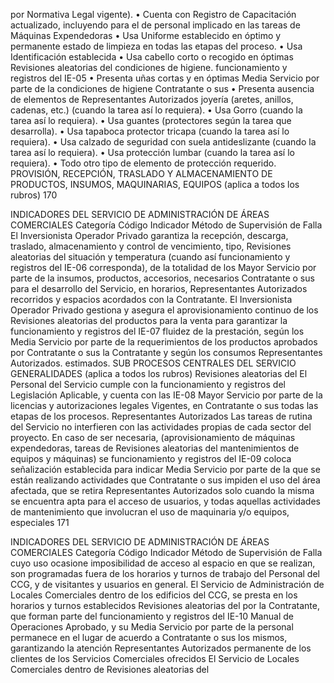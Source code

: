 por Normativa Legal vigente).
• Cuenta con Registro de Capacitación
actualizado, incluyendo para el de
personal implicado en las tareas de
Máquinas Expendedoras
• Usa Uniforme establecido en óptimo y
permanente estado de limpieza en todas
las etapas del proceso.
• Usa Identificación establecida
• Usa cabello corto o recogido en óptimas Revisiones aleatorias del
condiciones de higiene. funcionamiento y registros del
IE-05 • Presenta uñas cortas y en óptimas Media Servicio por parte de la
condiciones de higiene Contratante o sus
• Presenta ausencia de elementos de Representantes Autorizados
joyería (aretes, anillos, cadenas, etc.)
(cuando la tarea así lo requiera).
• Usa Gorro (cuando la tarea así lo
requiera).
• Usa guantes (protectores según la tarea
que desarrolla).
• Usa tapaboca protector tricapa (cuando la
tarea así lo requiera).
• Usa calzado de seguridad con suela
antideslizante (cuando la tarea así lo
requiera).
• Usa protección lumbar (cuando la tarea
así lo requiera).
• Todo otro tipo de elemento de protección
requerido.
PROVISIÓN, RECEPCIÓN, TRASLADO Y ALMACENAMIENTO DE PRODUCTOS, INSUMOS,
MAQUINARIAS, EQUIPOS (aplica a todos los rubros)
170

INDICADORES DEL SERVICIO DE ADMINISTRACIÓN DE ÁREAS COMERCIALES
Categoría
Código Indicador Método de Supervisión
de Falla
El Inversionista Operador Privado garantiza la
recepción, descarga, traslado,
almacenamiento y control de vencimiento, tipo, Revisiones aleatorias del
situación y temperatura (cuando así funcionamiento y registros del
IE-06 corresponda), de la totalidad de los Mayor Servicio por parte de la
insumos, productos, accesorios, necesarios Contratante o sus
para el desarrollo del Servicio, en horarios, Representantes Autorizados
recorridos y espacios acordados con la
Contratante.
El Inversionista Operador Privado gestiona y
asegura el aprovisionamiento continuo de los Revisiones aleatorias del
productos para la venta para garantizar la funcionamiento y registros del
IE-07 fluidez de la prestación, según los Media Servicio por parte de la
requerimientos de los productos aprobados por Contratante o sus
la Contratante y según los consumos Representantes Autorizados.
estimados.
SUB PROCESOS CENTRALES DEL SERVICIO
GENERALIDADES
(aplica a todos los rubros)
Revisiones aleatorias del
El Personal del Servicio cumple con la
funcionamiento y registros del
Legislación Aplicable, y cuenta con las
IE-08 Mayor Servicio por parte de la
licencias y autorizaciones legales Vigentes, en
Contratante o sus
todas las etapas de los procesos.
Representantes Autorizados
Las tareas de rutina del Servicio no interfieren
con las actividades propias de cada sector del
proyecto.
En caso de ser necesaria, (aprovisionamiento
de máquinas expendedoras, tareas de Revisiones aleatorias del
mantenimientos de equipos y máquinas) se funcionamiento y registros del
IE-09 coloca señalización establecida para indicar Media Servicio por parte de la
que se están realizando actividades que Contratante o sus
impiden el uso del área afectada, que se retira Representantes Autorizados
solo cuando la misma se encuentra apta para
el acceso de usuarios, y todas aquellas
actividades de mantenimiento que involucran
el uso de maquinaria y/o equipos, especiales
171

INDICADORES DEL SERVICIO DE ADMINISTRACIÓN DE ÁREAS COMERCIALES
Categoría
Código Indicador Método de Supervisión
de Falla
cuyo uso ocasione imposibilidad de acceso al
espacio en que se realizan, son programadas
fuera de los horarios y turnos de trabajo del
Personal del CCG, y de visitantes y usuarios
en general.
El Servicio de Administración de Locales
Comerciales dentro de los edificios del CCG,
se presta en los horarios y turnos establecidos Revisiones aleatorias del
por la Contratante, que forman parte del funcionamiento y registros del
IE-10 Manual de Operaciones Aprobado, y su Media Servicio por parte de la
personal permanece en el lugar de acuerdo a Contratante o sus
los mismos, garantizando la atención Representantes Autorizados
permanente de los clientes de los Servicios
Comerciales ofrecidos
El Servicio de Locales Comerciales dentro de
Revisiones aleatorias del
